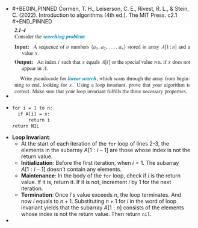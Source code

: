 - #+BEGIN_PINNED
  Cormen, T. H., Leiserson, C. E., Rivest, R. L., & Stein, C. (2022). Introduction to algorithms (4th ed.). The MIT Press. c2.1
  #+END_PINNED
- ![image.png](../assets/image_1670216554731_0.png)
- ```text
  for i = 1 to n:
  	if A[i] = x:
      	return i
  return NIL
  ```
- **Loop Invariant**:
	- At the start of each iteration of the `for` loop of lines 2-3, the elements in the subarray $A[1:i-1]$ are those whose index is not the return value.
	- **Initialization**: Before the first iteration, when $i = 1$. The subarray $A[1:i-1]$ doesn't contain any elements.
	- **Maintenance**: In the body of the `for` loop, check if $i$ is the return value. If it is, return it. If it is not, increment $i$ by 1 for the next iteration.
	- **Termination**: Once $i$'s value exceeds $n$, the loop terminates. And now $i$ equals to $n+1$. Substituting $n+1$ for $i$ in the word of loop invariant yields that the subarray $A[1:n]$ consists of the elements whose index is not the return value. Then return `nil`.
-